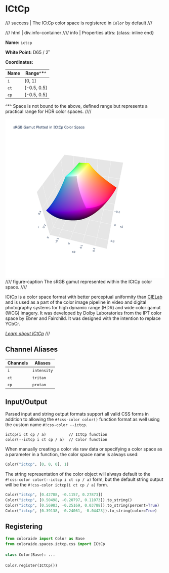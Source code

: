 # ICtCp

/// success | The ICtCp color space is registered in `Color` by default
///

/// html | div.info-container
//// info | Properties
    attrs: {class: inline end}

**Name:** `ictcp`

**White Point:** D65 / 2˚

**Coordinates:**

Name       | Range^\*^
---------- | ---------
`i`        | [0, 1]
`ct`       | [-0.5, 0.5]
`cp`       | [-0.5, 0.5]

^\*^ Space is not bound to the above, defined range but represents a practical range for HDR color spaces.
////

![ICtCp](../images/ictcp-3d.png)
//// figure-caption
The sRGB gamut represented within the ICtCp color space.
////

ICtCp is a color space format with better perceptual uniformity than [CIELab](./lab.md) and is used as a part of the
color image pipeline in video and digital photography systems for high dynamic range (HDR) and wide color gamut (WCG)
imagery. It was developed by Dolby Laboratories from the IPT color space by Ebner and Fairchild. It was designed with
the intention to replace YCbCr.

_[Learn about ICtCp](https://en.wikipedia.org/wiki/ICtCp)_
///

## Channel Aliases

Channels | Aliases
-------- | -------
`i`      | `intensity`
`ct`     | `tritan`
`cp`     | `protan`

## Input/Output

Parsed input and string output formats support all valid CSS forms in addition to allowing the `#!css-color color()`
function format as well using the custom name `#!css-color --ictcp`.

```css-color
ictcp(i ct cp / a)          // ICtCp function
color(--ictcp i ct cp / a)  // Color function
```

When manually creating a color via raw data or specifying a color space as a parameter in a function, the color
space name is always used:

```py
Color("ictcp", [0, 0, 0], 1)
```

The string representation of the color object will always default to the `#!css-color color(--ictcp i ct cp / a)`
form, but the default string output will be the `#!css-color ictcp(i ct cp / a)` form.

```py play
Color("ictcp", [0.42788, -0.1157, 0.27873])
Color("ictcp", [0.50498, -0.20797, 0.11073]).to_string()
Color("ictcp", [0.56983, -0.25169, 0.03788]).to_string(percent=True)
Color("ictcp", [0.39138, -0.24061, -0.04423]).to_string(color=True)
```

## Registering

```py
from coloraide import Color as Base
from coloraide.spaces.ictcp.css import ICtCp

class Color(Base): ...

Color.register(ICtCp())
```
